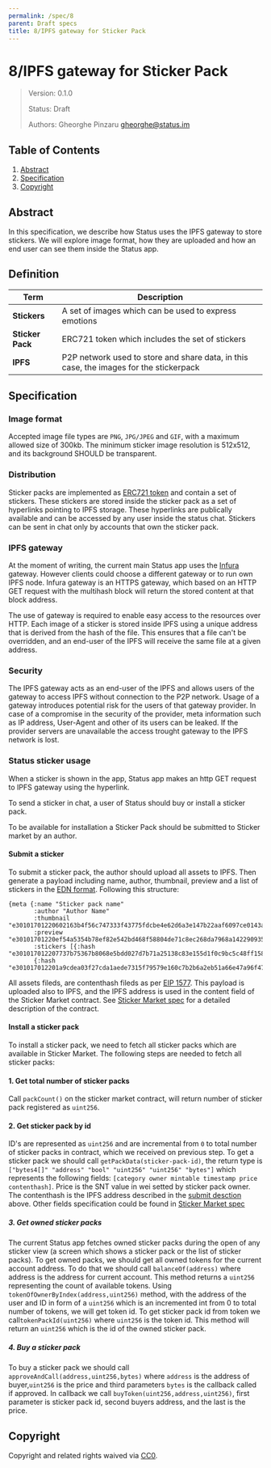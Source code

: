 ```yaml
---
permalink: /spec/8
parent: Draft specs
title: 8/IPFS gateway for Sticker Pack
---
```


# 8/IPFS gateway for Sticker Pack

> Version: 0.1.0
>
> Status: Draft
>
> Authors: Gheorghe Pinzaru <gheorghe@status.im>
>


## Table of Contents

 1. [Abstract](#abstract)
 2. [Specification](#specification)
 3. [Copyright](#copyright)

## Abstract

In this specification, we describe how Status uses the IPFS gateway to store stickers.
We will explore image format, how they are uploaded and how an end user can see them inside the Status app.

## Definition

| Term             | Description                                                                            |
|------------------|----------------------------------------------------------------------------------------|
| **Stickers**     | A set of images which can be used to express emotions                                  |
| **Sticker Pack** | ERC721 token which includes the set of stickers                                        |
| **IPFS**         | P2P network used to store and share data, in this case, the images for the stickerpack |

## Specification

### Image format
Accepted image file types are `PNG`, `JPG/JPEG` and `GIF`, with a maximum allowed size of 300kb.
The minimum sticker image resolution is 512x512, and its background SHOULD be transparent.

### Distribution

Sticker packs are implemented as [ERC721 token](https://eips.ethereum.org/EIPS/eip-721) and contain a set of stickers. These stickers
are stored inside the sticker pack as a set of hyperlinks pointing to IPFS storage. These hyperlinks are publically available and can be accessed by any user inside the status chat.
Stickers can be sent in chat only by accounts that own the sticker pack.

### IPFS gateway
At the moment of writing, the current main Status app uses the [Infura](https://infura.io/) gateway. However clients could choose a different gateway or to run own IPFS node.
Infura gateway is an HTTPS gateway, which based on an HTTP GET request with the multihash block will return the stored content at that block address. 

The use of gateway is required to enable easy access to the resources over HTTP.
Each image of a sticker is stored inside IPFS using a unique address that is 
derived from the hash of the file. This ensures that a file can't be overridden, and an end-user of the IPFS will receive the same file at a given address.

### Security
The IPFS gateway acts as an end-user of the IPFS and allows users of the gateway to access IPFS without connection to the P2P network.
Usage of a gateway introduces potential risk for the users of that gateway provider. In case of a compromise in the security of the provider, meta information such as IP address, User-Agent and other of its users can be leaked.
If the provider servers are unavailable the access trought gateway to the IPFS network is lost.

### Status sticker usage
When a sticker is shown in the app, Status app makes an http GET request to IPFS gateway using the hyperlink. 

To send a sticker in chat, a user of Status should buy or install a sticker pack.

To be available for installation a Sticker Pack should be submitted to Sticker market by an author.

#### Submit a sticker

To submit a sticker pack, the author should upload all assets to IPFS. Then generate a payload including name, author, thumbnail, preview and a list of stickers in the [EDN format](https://github.com/edn-format/edn). Following this structure:
```
{meta {:name "Sticker pack name"
       :author "Author Name"
       :thumbnail "e30101701220602163b4f56c747333f43775fdcbe4e62d6a3e147b22aaf6097ce0143a6b2373"
       :preview "e30101701220ef54a5354b78ef82e542bd468f58804de71c8ec268da7968a1422909357f2456"
       :stickers [{:hash "e301017012207737b75367b8068e5bdd027d7b71a25138c83e155d1f0c9bc5c48ff158724495"}
       {:hash "e301017012201a9cdea03f27cda1aede7315f79579e160c7b2b6a2eb51a66e47a96f47fe5284"}]}}
```
All assets fileds, are contenthash fileds as per [EIP 1577](https://eips.ethereum.org/EIPS/eip-1577).
 This payload is uploaded also to IPFS, and the IPFS address is used in the content field of the Sticker Market contract. See [Sticker Market spec](https://github.com/status-im/sticker-market/blob/651e88e5f38c690e57ecaad47f46b9641b8b1e27/docs/specification.md) for a detailed description of the contract.

#### Install a sticker pack

To install a sticker pack, we need to fetch all sticker packs which are available in Sticker Market. The following steps are needed to fetch all sticker packs:
#### 1. Get total number of sticker packs
Call `packCount()` on the sticker market contract, will return number of sticker pack registered as `uint256`.
#### 2. Get sticker pack by id
ID's are represented as `uint256` and are incremental from `0` to total number of sticker packs in contract, which we received on previous step. To get a sticker pack we should call `getPackData(sticker-pack-id)`, the return type is  `["bytes4[]" "address" "bool" "uint256" "uint256" "bytes"]` which represents the following fields: `[category owner mintable timestamp price contenthash]`. Price is the SNT value in wei setted by sticker pack owner. The contenthash is the IPFS address described in the [submit desction](#submit-a-sticker-pack) above. Other fields specification could be found in [Sticker Market spec](https://github.com/status-im/sticker-market/blob/651e88e5f38c690e57ecaad47f46b9641b8b1e27/docs/specification.md)
##### 3. Get owned sticker packs
The current Status app fetches owned sticker packs during the open of any sticker view (a screen which shows a sticker pack or the list of sticker packs).
To get owned packs, we should get all owned tokens for the current account address. To do that we should call `balanceOf(address)` where address is the address for current account. This method returns a `uint256` representing the count of available tokens. Using `tokenOfOwnerByIndex(address,uint256)` method, with the address of the user and ID in form of a `uint256` which is an incremented int from 0 to total number of tokens, we will get token id. To get sticker pack id from token we call`tokenPackId(uint256)` where `uint256` is the token id. This method will return an `uint256` which is the id of the owned sticker pack.

##### 4. Buy a sticker pack
To buy a sticker pack we should call `approveAndCall(address,uint256,bytes)` where `address` is the address of buyer,`uint256` is the price and third parameters `bytes` is the callback  called if approved. In callback we call `buyToken(uint256,address,uint256)`, first parameter is sticker pack id, second buyers address, and the last is the price.
## Copyright

Copyright and related rights waived via [CC0](https://creativecommons.org/publicdomain/zero/1.0/).
